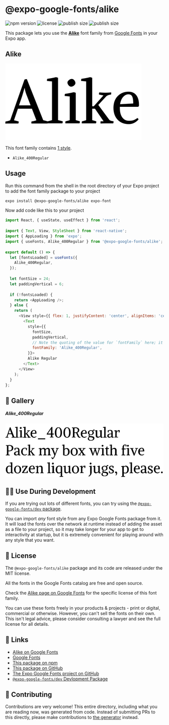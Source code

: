 # @expo-google-fonts/alike

![npm version](https://flat.badgen.net/npm/v/@expo-google-fonts/alike)
![license](https://flat.badgen.net/github/license/expo/google-fonts)
![publish size](https://flat.badgen.net/packagephobia/install/@expo-google-fonts/alike)
![publish size](https://flat.badgen.net/packagephobia/publish/@expo-google-fonts/alike)

This package lets you use the [**Alike**](https://fonts.google.com/specimen/Alike) font family from [Google Fonts](https://fonts.google.com/) in your Expo app.

## Alike

![Alike](./font-family.png)

This font family contains [1 style](#-gallery).

- `Alike_400Regular`

## Usage

Run this command from the shell in the root directory of your Expo project to add the font family package to your project
```sh
expo install @expo-google-fonts/alike expo-font
```

Now add code like this to your project
```js
import React, { useState, useEffect } from 'react';

import { Text, View, StyleSheet } from 'react-native';
import { AppLoading } from 'expo';
import { useFonts, Alike_400Regular } from '@expo-google-fonts/alike';

export default () => {
  let [fontsLoaded] = useFonts({
    Alike_400Regular,
  });

  let fontSize = 24;
  let paddingVertical = 6;

  if (!fontsLoaded) {
    return <AppLoading />;
  } else {
    return (
      <View style={{ flex: 1, justifyContent: 'center', alignItems: 'center' }}>
        <Text
          style={{
            fontSize,
            paddingVertical,
            // Note the quoting of the value for `fontFamily` here; it expects a string!
            fontFamily: 'Alike_400Regular',
          }}>
          Alike Regular
        </Text>
      </View>
    );
  }
};

```

## 🔡 Gallery

##### Alike_400Regular
![Alike_400Regular](./Alike_400Regular.ttf.png)


## 👩‍💻 Use During Development

If you are trying out lots of different fonts, you can try using the [`@expo-google-fonts/dev` package](https://github.com/expo/google-fonts/tree/master/font-packages/dev#readme).

You can import *any* font style from any Expo Google Fonts package from it. It will load the fonts
over the network at runtime instead of adding the asset as a file to your project, so it may take longer
for your app to get to interactivity at startup, but it is extremely convenient
for playing around with any style that you want.

## 📖 License

The `@expo-google-fonts/alike` package and its code are released under the MIT license.

All the fonts in the Google Fonts catalog are free and open source.

Check the [Alike page on Google Fonts](https://fonts.google.com/specimen/Alike) for the specific license of this font family.

You can use these fonts freely in your products & projects - print or digital, commercial or otherwise. However, you can't sell the fonts on their own. This isn't legal advice, please consider consulting a lawyer and see the full license for all details.

## 🔗 Links

- [Alike on Google Fonts](https://fonts.google.com/specimen/Alike)
- [Google Fonts](https://fonts.google.com/)
- [This package on npm](https://www.npmjs.com/package/@expo-google-fonts/alike)
- [This package on GitHub](https://github.com/expo/google-fonts/tree/master/font-packages/alike)
- [The Expo Google Fonts project on GitHub](https://github.com/expo/google-fonts)
- [`@expo-google-fonts/dev` Devlopment Package](https://github.com/expo/google-fonts/tree/master/font-packages/dev)

## 🤝 Contributing

Contributions are very welcome! This entire directory, including what you are reading now, was generated from code. Instead of submitting PRs to this directly, please make contributions to [the generator](https://github.com/expo/google-fonts/tree/master/packages/generator) instead.
